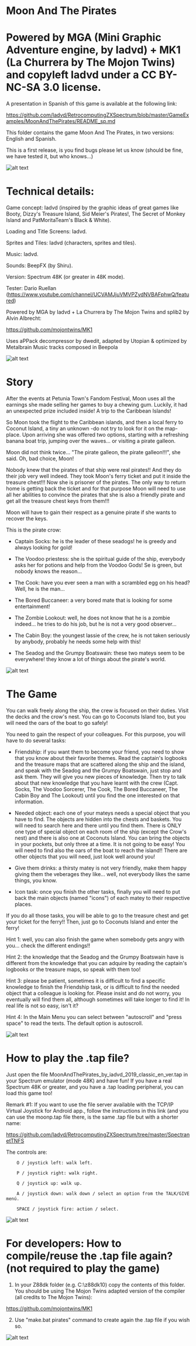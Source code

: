 # Moon And The Pirates

# Powered by MGA (Mini Graphic Adventure engine, by Iadvd) + MK1 (La Churrera by The Mojon Twins) and copyleft Iadvd under a CC BY-NC-SA 3.0 license.

A presentation in Spanish of this game is available at the following link:

https://github.com/Iadvd/RetrocomputingZXSpectrum/blob/master/GameExamples/MoonAndThePirates/README_sp.md

This folder contains the game Moon And The Pirates, in two versions: English and Spanish.

This is a first release, is you find bugs please let us know (should be fine, we have tested it, but who knows...)

![alt text](https://github.com/Iadvd/RetrocomputingZXSpectrum/blob/master/GameExamples/MoonAndThePirates/MATP1.png)

# Technical details:

Game concept: Iadvd (inspired by the graphic ideas of great games like Booty, Dizzy's Treasure Island, Sid Meier's Pirates!, The Secret of Monkey Island and PatMoritaTeam's Black & White).

Loading and Title Screens: Iadvd.

Sprites and Tiles: Iadvd (characters, sprites and tiles).

Music: Iadvd.

Sounds: BeepFX (by Shiru).

Version: Spectrum 48K (or greater in 48K mode).

Tester: Dario Ruellan (https://www.youtube.com/channel/UCVAMJjuVMVPZydNVBAFphwQ/featured)

Powered by MGA by Iadvd + La Churrera by The Mojon Twins and splib2 by Alvin Albrecht:

https://github.com/mojontwins/MK1

Uses aPPack decompressor by dwedit, adapted by Utopian & optimized by Metalbrain
Music tracks composed in Beepola

![alt text](https://github.com/Iadvd/RetrocomputingZXSpectrum/blob/master/GameExamples/MoonAndThePirates/MATP2.png)

# Story

After the events at Petunia Town's Fandom Festival, Moon uses all the earnings she made selling her games to buy a chewing gum. Luckily, it had an unexpected prize included inside! A trip to the Caribbean Islands! 

So Moon took the flight to the Caribbean islands, and then a local ferry to Coconut Island, a tiny an unknown -do not try to look for it on the map- place. Upon arriving she was offered two options, starting with a refreshing banana boat trip, jumping over the waves... or visiting a pirate galleon.

Moon did not think twice... "The pirate galleon, the pirate galleon!!!", she said. Oh, bad choice, Moon!

Nobody knew that the pirates of that ship were real pirates!! And they do their job very well indeed. They took Moon's ferry ticket and put it inside the treasure chest!!! Now she is prisoner of the pirates. The only way to return home is getting back the ticket and for that purpose Moon will need to use all her abilities to convince the pirates that she is also a friendly pirate and get all the treasure chest keys from them!!!

Moon will have to gain their respect as a genuine pirate if she wants to recover the keys. 

This is the pirate crow:

- Captain Socks: he is the leader of these seadogs! he is greedy and always looking for gold!

- The Voodoo priestess: she is the spiritual guide of the ship, everybody asks her for potions and help from the Voodoo Gods! Se is green, but nobody knows the reason...

- The Cook: have you ever seen a man with a scrambled egg on his head? Well, he is the man...

- The Bored Buccaneer: a very bored mate that is looking for some entertainment!

- The Zombie Lookout: well, he does not know that he is a zombie indeed... he tries to do his job, but he is not a very good observer...

- The Cabin Boy: the youngest lassie of the crew, he is not taken seriously by anybody, probably he needs some help with this! 

- The Seadog and the Grumpy Boatswain: these two mateys seem to be everywhere! they know a lot of things about the pirate's world.

![alt text](https://github.com/Iadvd/RetrocomputingZXSpectrum/blob/master/GameExamples/MoonAndThePirates/MATP3.png)

# The Game

You can walk freely along the ship, the crew is focused on their duties. Visit the decks and the crow's nest. You can go to Coconuts Island too, but you will need the oars of the boat to go safely! 
 
You need to gain the respect of your colleagues. For this purpose, you will have to do several tasks:

- Friendship: if you want them to become your friend, you need to show that you know about their favorite themes. Read the captain's logbooks and the treasure maps that are scattered along the ship and the island, and speak with the Seadog and the Grumpy Boatswain, just stop and ask them. They will give you new pieces of knowledge. Then try to talk about that new knowledge that you have learnt with the crew (Capt. Socks, The Voodoo Sorcerer, The Cook, The Bored Buccaneer, The Cabin Boy and The Lookout) until you find the one interested on that information.

- Needed object: each one of your mateys needs a special object that you have to find. The objects are hidden into the chests and baskets. You will need to search here and there until you find them. There is ONLY one type of special object on each room of the ship (except the Crow's nest) and there is also one at Coconuts Island. You can bring the objects in your pockets, but only three at a time. It is not going to be easy! You will need to find also the oars of the boat to reach the island!! There are other objects that you will need, just look well around you!

- Give them drinks: a thirsty matey is not very friendly, make them happy giving them the veberages they like... well, not everybody likes the same things, you know.

- Icon task: once you finish the other tasks, finally you will need to put back the main objects (named "icons") of each matey to their respective places.

If you do all those tasks, you will be able to go to the treasure chest and get your ticket for the ferry!! Then, just go to Coconuts Island and enter the ferry!

Hint 1: well, you can also finish the game when somebody gets angry with you... check the different endings!!

Hint 2: the knowledge that the Seadog and the Grumpy Boatswain have is different from the knowledge that you can adquire by reading the captain's logbooks or the treasure maps, so speak with them too!

Hint 3: please be patient, sometimes it is difficult to find a specific knowledge to finish the Friendship task, or is difficult to find the needed object that a colleague is looking for. Please insist and do not worry, you eventually will find them all, although sometimes will take longer to find it! In real life is not so easy, isn't it?

Hint 4: In the Main Menu you can select between "autoscroll" and "press space" to read the texts. The default option is autoscroll.

![alt text](https://github.com/Iadvd/RetrocomputingZXSpectrum/blob/master/GameExamples/MoonAndThePirates/MATP4.png)

# How to play the .tap file?

Just open the file MoonAndThePirates_by_iadvd_2019_classic_en_ver.tap in your Spectrum emulator (mode 48K) and have fun! If you have a real Spectrum 48K or greater, and you have a .tap loading peripheral, you can load this game too! 

Remark #1: If you want to use the file server available with the TCP/IP Virtual Joystick for Android app., follow the instructions in this link (and you can use the moonp.tap file there, is the same .tap file but with a shorter name:

https://github.com/Iadvd/RetrocomputingZXSpectrum/tree/master/SpectranetTNFS

The controls are:

      	O / joystick left: walk left.

      	P / joystick right: walk right.

      	Q / joystick up: walk up.

      	A / joystick down: walk down / select an option from the TALK/GIVE menú.

      	SPACE / joystick fire: action / select.
	  
![alt text](https://github.com/Iadvd/RetrocomputingZXSpectrum/blob/master/GameExamples/MoonAndThePirates/MATP5.png)

# For developers: How to compile/reuse the .tap file again? (not required to play the game)

1. In your Z88dk folder (e.g. C:\z88dk10) copy the contents of this folder. You should be using The Mojon Twins adapted version of the compiler (all credits to The Mojon Twins):

https://github.com/mojontwins/MK1

2. Use "make.bat pirates" command to create again the .tap file if you wish so.

![alt text](https://github.com/Iadvd/RetrocomputingZXSpectrum/blob/master/GameExamples/MoonAndThePirates/MATP6.png)
